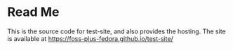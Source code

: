 # Read Me
This is the source code for test-site, and also provides the hosting. The site is available at https://foss-plus-fedora.github.io/test-site/
